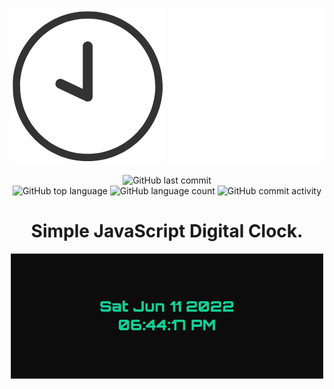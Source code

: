 <div align="center">

  ![](https://github.com/cba0311/DigitalClock/blob/master/assets/banner.png#gh-light-mode-only)
  ![](https://github.com/cba0311/DigitalClock/blob/master/assets/banner-dark.png#gh-dark-mode-only)
</div>
<div align="center">

  ![GitHub last commit](https://img.shields.io/github/last-commit/cba0311/DigitalClock?style=flat-square)  
  ![GitHub top language](https://img.shields.io/github/languages/top/cba0311/DigitalClock?style=flat-square)
  ![GitHub language count](https://img.shields.io/github/languages/count/cba0311/DigitalClock?style=flat-square)
  ![GitHub commit activity](https://img.shields.io/github/commit-activity/w/cba0311/DigitalClock?style=flat-square)
</div>
<div align="center">
  <h1>Simple JavaScript Digital Clock.</h1>
  
  ![](https://github.com/cba0311/DigitalClock/blob/master/assets/DigitalClock.png)
</div>
